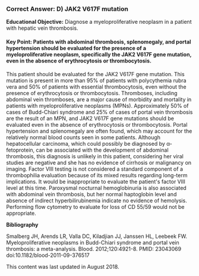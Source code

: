 
### Correct Answer: D) JAK2 V617F mutation 

**Educational Objective:** Diagnose a myeloproliferative neoplasm in a patient with hepatic vein thrombosis.

#### **Key Point:** Patients with abdominal thrombosis, splenomegaly, and portal hypertension should be evaluated for the presence of a myeloproliferative neoplasm, specifically the JAK2 V617F gene mutation, even in the absence of erythrocytosis or thrombocytosis.

This patient should be evaluated for the JAK2 V617F gene mutation. This mutation is present in more than 95% of patients with polycythemia rubra vera and 50% of patients with essential thrombocytosis, even without the presence of erythrocytosis or thrombocytosis. Thromboses, including abdominal vein thromboses, are a major cause of morbidity and mortality in patients with myeloproliferative neoplasms (MPNs). Approximately 50% of cases of Budd-Chiari syndrome and 25% of cases of portal vein thrombosis are the result of an MPN, and JAK2 V617F gene mutations should be evaluated even in the absence of erythrocytosis or thrombocytosis. Portal hypertension and splenomegaly are often found, which may account for the relatively normal blood counts seen in some patients.
Although hepatocellular carcinoma, which could possibly be diagnosed by α-fetoprotein, can be associated with the development of abdominal thrombosis, this diagnosis is unlikely in this patient, considering her viral studies are negative and she has no evidence of cirrhosis or malignancy on imaging.
Factor VIII testing is not considered a standard component of a thrombophilia evaluation because of its mixed results regarding long-term implications. It would be inappropriate to evaluate the patient's factor VIII level at this time.
Paroxysmal nocturnal hemoglobinuria is also associated with abdominal vein thrombosis, but her normal haptoglobin level and absence of indirect hyperbilirubinemia indicate no evidence of hemolysis. Performing flow cytometry to evaluate for loss of CD 55/59 would not be appropriate.

**Bibliography**

Smalberg JH, Arends LR, Valla DC, Kiladjian JJ, Janssen HL, Leebeek FW. Myeloproliferative neoplasms in Budd-Chiari syndrome and portal vein thrombosis: a meta-analysis. Blood. 2012;120:4921-8. PMID: 23043069 doi:10.1182/blood-2011-09-376517

This content was last updated in August 2018.